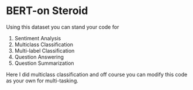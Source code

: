  # BERT-on Steroid
 
 Using this dataset you can stand your code for 
 1. Sentiment Analysis
 2. Multiclass Classification
 3. Multi-label Classification
 4. Question Answering
 5. Question Summarization
 
 
 Here I did multiclass classification and off course you can modify this code as your own for multi-tasking. 
 
